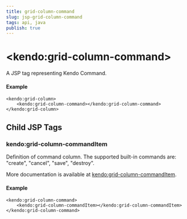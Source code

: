 ```yaml
---
title: grid-column-command
slug: jsp-grid-column-command
tags: api, java
publish: true
---
```


# \<kendo:grid-column-command\>
A JSP tag representing Kendo Command.

#### Example
    <kendo:grid-column>
        <kendo:grid-column-command></kendo:grid-column-command>
    </kendo:grid-column>


## Child JSP Tags

### kendo:grid-column-commandItem

Definition of command column. The supported built-in commands are: "create", "cancel", "save", "destroy".

More documentation is available at [kendo:grid-column-commandItem](/api/wrappers/jsp/grid/column-commanditem).

#### Example

    <kendo:grid-column-command>
        <kendo:grid-column-commandItem></kendo:grid-column-commandItem>
    </kendo:grid-column-command>
 
